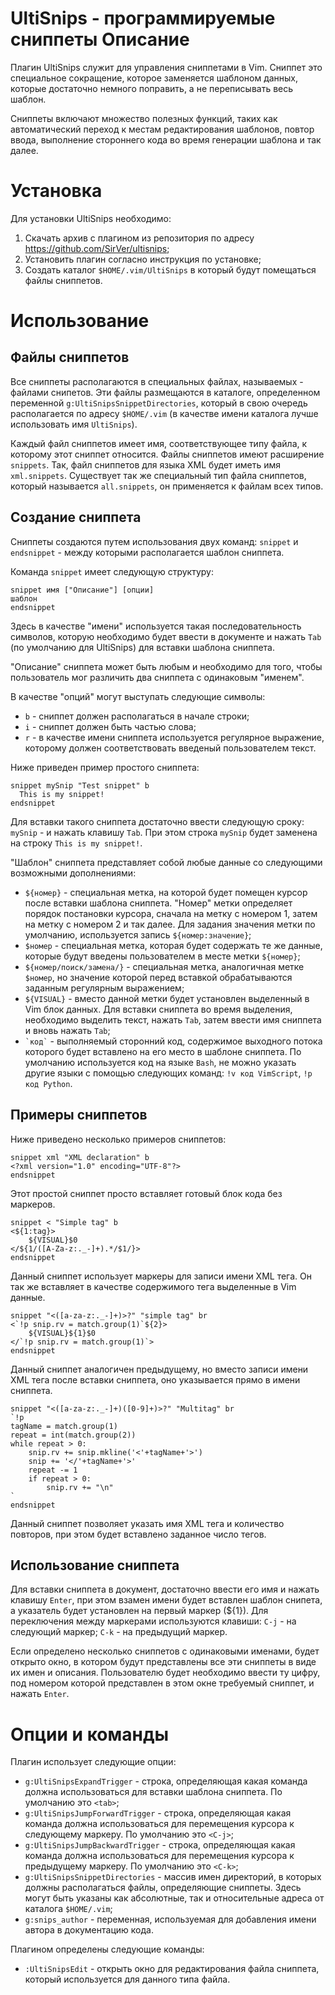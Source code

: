 UltiSnips - программируемые сниппеты
Описание
========

Плагин UltiSnips служит для управления сниппетами в Vim. Сниппет это специальное сокращение, которое заменяется шаблоном данных, которые достаточно немного поправить, а не переписывать весь шаблон.

Сниппеты включают множество полезных функций, таких как автоматический переход к местам редактирования шаблонов, повтор ввода, выполнение стороннего кода во время генерации шаблона и так далее.

Установка
=========

Для установки UltiSnips необходимо:

1. Скачать архив с плагином из репозитория по адресу <https://github.com/SirVer/ultisnips>;
2. Установить плагин согласно инструкция по установке;
3. Создать каталог `$HOME/.vim/UltiSnips` в который будут помещаться файлы сниппетов.

Использование
=============

Файлы сниппетов
---------------

Все сниппеты располагаются в специальных файлах, называемых - файлами снипетов. Эти файлы размещаются в каталоге, определенном переменной `g:UltiSnipsSnippetDirectories`, который в свою очередь располагается по адресу `$HOME/.vim` (в качестве имени каталога лучше использовать имя `UltiSnips`).

Каждый файл сниппетов имеет имя, соответствующее типу файла, к которому этот сниппет относится. Файлы сниппетов имеют расширение `snippets`. Так, файл сниппетов для языка XML будет иметь имя `xml.snippets`. Существует так же специальный тип файла сниппетов, который называется `all.snippets`, он применяется к файлам всех типов.

Создание сниппета
-----------------

Сниппеты создаются путем использования двух команд: `snippet` и `endsnippet` - между которыми располагается шаблон сниппета.

Команда `snippet` имеет следующую структуру:

    snippet имя ["Описание"] [опции]
    шаблон
    endsnippet

Здесь в качестве "имени" используется такая последовательность символов, которую необходимо будет ввести в документе и нажать `Tab` (по умолчанию для UltiSnips) для вставки шаблона сниппета.

"Описание" сниппета может быть любым и необходимо для того, чтобы пользователь мог различить два сниппета с одинаковым "именем".

В качестве "опций" могут выступать следующие символы:

* `b` - сниппет должен располагаться в начале строки;
* `i` - сниппет должен быть частью слова;
* `r` - в качестве имени сниппета используется регулярное выражение, которому должен соответствовать введеный пользователем текст.

Ниже приведен пример простого сниппета:

    snippet mySnip "Test snippet" b
      This is my snippet!
    endsnippet

Для вставки такого сниппета достаточно ввести следующую сроку: `mySnip` - и нажать клавишу `Tab`. При этом строка `mySnip` будет заменена на строку `This is my snippet!`.

"Шаблон" сниппета представляет собой любые данные со следующими возможными дополнениями:

* `${номер}` - специальная метка, на которой будет помещен курсор после вставки шаблона сниппета. "Номер" метки определяет порядок постановки курсора, сначала на метку с номером 1, затем на метку с номером 2 и так далее. Для задания значения метки по умолчанию, используется запись `${номер:значение}`;
* `$номер` - специальная метка, которая будет содержать те же данные, которые будут введены пользователем в месте метки `${номер}`;
* `${номер/поиск/замена/}` - специальная метка, аналогичная метке `$номер`, но значение которой перед вставкой обрабатываются заданным регулярным выражением;
* `${VISUAL}` - вместо данной метки будет установлен выделенный в Vim блок данных. Для вставки сниппета во время выделения, необходимо выделить текст, нажать `Tab`, затем ввести имя сниппета и вновь нажать `Tab`;
* `` `код` `` - выполняемый сторонний код, содержимое выходного потока которого будет вставлено на его место в шаблоне сниппета. По умолчанию используется код на языке `Bash`, не можно указать другие языки с помощью следующих команд: `!v код VimScript`, `!p код Python`. 

Примеры сниппетов
-----------------

Ниже приведено несколько примеров сниппетов:

    snippet xml "XML declaration" b
    <?xml version="1.0" encoding="UTF-8"?>
    endsnippet

Этот простой сниппет просто вставляет готовый блок кода без маркеров.

    snippet < "Simple tag" b
    <${1:tag}>
    	${VISUAL}$0
    </${1/([A-Za-z:._-]+).*/$1/}>
    endsnippet

Данный сниппет использует маркеры для записи имени XML тега. Он так же вставляет в качестве содержимого тега выделенные в Vim данные.

    snippet "<([a-za-z:._-]+)>?" "simple tag" br
    <`!p snip.rv = match.group(1)`${2}>
    	${VISUAL}${1}$0
    </`!p snip.rv = match.group(1)`>
    endsnippet

Данный сниппет аналогичен предыдущему, но вместо записи имени XML тега после вставки сниппета, оно указывается прямо в имени сниппета.


    snippet "<([a-za-z:._-]+)([0-9]+)>?" "Multitag" br
    `!p
    tagName = match.group(1)
    repeat = int(match.group(2))
    while repeat > 0:
    	snip.rv += snip.mkline('<'+tagName+'>')
    	snip += '</'+tagName+'>'
    	repeat -= 1
    	if repeat > 0:
    		snip.rv += "\n"
    `
    endsnippet

Данный сниппет позволяет указать имя XML тега и количество повторов, при этом будет вставлено заданное число тегов.

Использование сниппета
----------------------

Для вставки сниппета в документ, достаточно ввести его имя и нажать клавишу `Enter`, при этом взамен имени будет вставлен шаблон снипета, а указатель будет установлен на первый маркер (${1}). Для переключения между маркерами используются клавиши: `C-j` - на следующий маркер; `C-k` - на предыдущий маркер.

Если определено несколько сниппетов с одинаковыми именами, будет открыто окно, в котором будут представлены все эти сниппеты в виде их имен и описания. Пользователю будет необходимо ввести ту цифру, под номером которой представлен в этом окне требуемый сниппет, и нажать `Enter`.

Опции и команды
===============

Плагин использует следующие опции:

* `g:UltiSnipsExpandTrigger` - строка, определяющая какая команда должна использоваться для вставки шаблона сниппета. По умолчанию это `<tab>`;
* `g:UltiSnipsJumpForwardTrigger` - строка, определяющая какая команда должна использоваться для перемещения курсора к следующему маркеру. По умолчанию это `<C-j>`;
* `g:UltiSnipsJumpBackwardTrigger` - строка, определяющая какая команда должна использоваться для перемещения курсора к предыдущему маркеру. По умолчанию это `<C-k>`;
* `g:UltiSnipsSnippetDirectories` - массив имен директорий, в которых должны располагаться файлы, определяющие сниппеты. Здесь могут быть указаны как абсолютные, так и относительные адреса от каталога `$HOME/.vim`;
* `g:snips_author` - переменная, используемая для добавления имени автора в документацию кода.

Плагином определены следующие команды:

* `:UltiSnipsEdit` - открыть окно для редактирования файла сниппета, который используется для данного типа файла.
